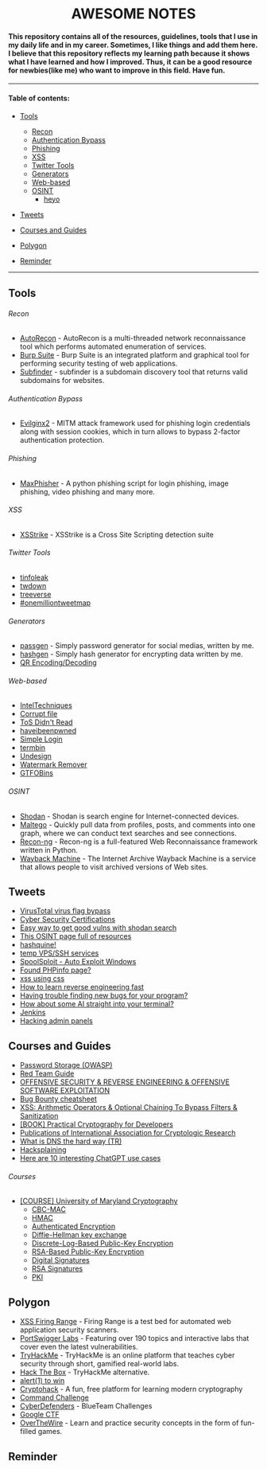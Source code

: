 <h1 align="center">AWESOME NOTES</h1>

#### This repository contains all of the resources, guidelines, tools that I use in my daily life and in my career. Sometimes, I like things and add them here. I believe that this repository reflects my learning path because it shows what I have learned and how I improved. Thus, it can be a good resource for newbies(like me) who want to improve in this field. Have fun.

---

#### Table of contents:
- [Tools](#Tools)
    - [Recon](#Recon)
    - [Authentication Bypass](#Authentication-Bypass)
    - [Phishing](#Phishing)
    - [XSS](#XSS)
    - [Twitter Tools](#Twitter-Tools)
    - [Generators](#Generators)
    - [Web-based](#Web-based)
    - [OSINT](#OSINT)
        - [heyo](google.com)

- [Tweets](#Tweets)
- [Courses and Guides](#Courses-and-Guides)
- [Polygon](#Polygon)
- [Reminder](#Reminder)

---

Tools
-----

###### Recon
- [AutoRecon](https://github.com/Tib3rius/AutoRecon) - AutoRecon is a multi-threaded network reconnaissance tool which performs automated enumeration of services.
- [Burp Suite](https://portswigger.net/burp) - Burp Suite is an integrated platform and graphical tool for performing security testing of web applications.
- [Subfinder](https://github.com/projectdiscovery/subfinder) - subfinder is a subdomain discovery tool that returns valid subdomains for websites.

###### Authentication Bypass
- [Evilginx2](https://m0chan.github.io/2019/07/26/Bypassing-2FA-For-Fun-With-Evilginx2.html) - MITM attack framework used for phishing login credentials along with session cookies, which in turn allows to bypass 2-factor authentication protection.

###### Phishing
- [MaxPhisher](https://github.com/KasRoudra/MaxPhisher) - A python phishing script for login phishing, image phishing, video phishing and many more.

###### XSS
- [XSStrike](https://github.com/s0md3v/XSStrike) - XSStrike is a Cross Site Scripting detection suite

###### Twitter Tools
- [tinfoleak](https://tinfoleak.com/#page-top)
- [twdown](https://twdown.net/)
- [treeverse](https://treeverse.app/)
- [#onemilliontweetmap](https://onemilliontweetmap.com/?center=41.08530320586984,28.85044097900391&zoom=11&search=beykent&timeStep=0&timeSelector=0&hashtag1=&hashtag2=sad&sidebar=yes&hashtagBattle=0&timeRange=0&timeRange=25&heatmap=0&sun=0&cluster=1)

###### Generators
- [passgen](https://github.com/hakankarabacak/passgen) - Simply password generator for social medias, written by me.
- [hashgen](https://github.com/hakankarabacak/hashgen) - Simply hash generator for encrypting data written by me.
- [QR Encoding/Decoding](https://github.com/hakankarabacak/QR)

###### Web-based
- [IntelTechniques](https://inteltechniques.com/index.html)
- [Corrupt file](https://corrupt-a-file.net/)
- [ToS Didn't Read](https://tosdr.org/)
- [haveibeenpwned](https://haveibeenpwned.com/)
- [Simple Login](https://simplelogin.io/)
- [termbin](https://termbin.com/)
- [Undesign](https://undesign.learn.uno/remove-background/)
- [Watermark Remover](https://www.watermarkremover.io/)
- [GTFOBins](https://gtfobins.github.io/)

###### OSINT
- [Shodan](https://www.shodan.io/) - Shodan is search engine for Internet-connected devices.
- [Maltego](https://www.maltego.com/) - Quickly pull data from profiles, posts, and comments into one graph, where we can conduct text searches and see connections.
- [Recon-ng](https://github.com/lanmaster53/recon-ng) - Recon-ng is a full-featured Web Reconnaissance framework written in Python.
- [Wayback Machine](https://archive.org/web) - The Internet Archive Wayback Machine is a service that allows people to visit archived versions of Web sites.








Tweets
------

- [VirusTotal virus flag bypass](https://twitter.com/Alh4zr3d/status/1610291517792321536)
- [Cyber Security Certifications](https://twitter.com/LetsDefendIO/status/1511728038865772544)
- [Easy way to get good vulns with shodan search](https://twitter.com/atomiczsec/status/1560104164641935360)
- [This OSINT page full of resources](https://twitter.com/startme/status/1563225274673942532)
- [hashquine!](https://twitter.com/David3141593/status/1573218394358386688)
- [temp VPS/SSH services](https://twitter.com/mertcangokgoz/status/1584450382612176896)
- [SpoolSploit - Auto Exploit Windows](https://twitter.com/0dayCTF/status/1610379627725262850)
- [Found PHPinfo page?](https://twitter.com/therceman/status/1611663113807355908)
- [xss using css](https://twitter.com/spyerror/status/1156698710128115713)
- [How to learn reverse engineering fast](https://twitter.com/CristiVlad25/status/1612467610003685377)
- [Having trouble finding new bugs for your program?](https://twitter.com/therceman/status/1612698610730438659)
- [How about some AI straight into your terminal?](https://twitter.com/CristiVlad25/status/1612430853962866688)
- [Jenkins](https://twitter.com/BhatAasim9/status/1614486810331328515)
- [Hacking admin panels](https://twitter.com/sachin_pandey98/status/1614915640799952898)




Courses and Guides
------------------

- [Password Storage (OWASP)](https://cheatsheetseries.owasp.org/cheatsheets/Password_Storage_Cheat_Sheet.html)
- [Red Team Guide](https://redteam.guide/)
- [OFFENSIVE SECURITY & REVERSE ENGINEERING & OFFENSIVE SOFTWARE EXPLOITATION](https://exploitation.ashemery.com/)
- [Bug Bounty cheatsheet](https://github.com/EdOverflow/bugbounty-cheatsheet)
- [XSS: Arithmetic Operators & Optional Chaining To Bypass Filters & Sanitization](https://www.secjuice.com/xss-arithmetic-operators-chaining-bypass-sanitization/)
- [[BOOK] Practical Cryptography for Developers](https://cryptobook.nakov.com/)
- [Publications of International Association for Cryptologic Research](https://iacr.org/publications/)
- [What is DNS the hard way (TR)](https://drive.google.com/file/d/1h1ae1zf2JSlSUoo76Rp1LPwygbodKObJ/view)
- [Hacksplaining](https://www.hacksplaining.com/lessons)
- [Here are 10 interesting ChatGPT use cases](https://www.linkedin.com/posts/generative-artificial-intelligence_innovation-technology-artificialintelligence-activity-7019606828040781824-nOcN?utm_source=share&utm_medium=member_desktop)


###### Courses
- [[COURSE] University of Maryland Cryptography](https://www.coursera.org/learn/cryptography/home/week/1)
    - [CBC-MAC](https://en.wikipedia.org/wiki/CBC-MAC)
    - [HMAC](https://en.wikipedia.org/wiki/HMAC)
    - [Authenticated Encryption](https://en.wikipedia.org/wiki/Authenticated_encryption#:~:text=Authenticated%20Encryption%20(AE)%20are%20forms,confidentiality%20and%20authenticity%20of%20data.)
    - [Diffie-Hellman key exchange](https://en.wikipedia.org/wiki/Diffie%E2%80%93Hellman_key_exchange)
    - [Discrete-Log-Based Public-Key Encryption](https://www.di-mgt.com.au/public-key-crypto-discrete-logs-0.html)
    - [RSA-Based Public-Key Encryption](https://en.wikipedia.org/wiki/RSA_(cryptosystem))
    - [Digital Signatures](https://www.docusign.com/how-it-works/electronic-signature/digital-signature/digital-signature-faq)
    - [RSA Signatures](https://cryptobook.nakov.com/digital-signatures/rsa-signatures)
    - [PKI](https://en.wikipedia.org/wiki/Public_key_infrastructure)




Polygon
-------

- [XSS Firing Range](https://public-firing-range.appspot.com/) - Firing Range is a test bed for automated web application security scanners.
- [PortSwigger Labs](https://portswigger.net/web-security/all-labs) - Featuring over 190 topics and interactive labs that cover even the latest vulnerabilities.
- [TryHackMe](https://tryhackme.com/) - TryHackMe is an online platform that teaches cyber security through short, gamified real-world labs.
- [Hack The Box](https://www.hackthebox.com/) - TryHackMe alternative.
- [alert(1) to win](https://alf.nu/alert1?world=alert&level=alert0)
- [Cryptohack](https://cryptohack.org/) - A fun, free platform for learning modern cryptography
- [Command Challenge](https://cmdchallenge.com/)
- [CyberDefenders](https://cyberdefenders.org/blueteam-ctf-challenges/) - BlueTeam Challenges
- [Google CTF](https://capturetheflag.withgoogle.com/)
- [OverTheWire](https://overthewire.org/wargames/) - Learn and practice security concepts in the form of fun-filled games.








Reminder
--------

